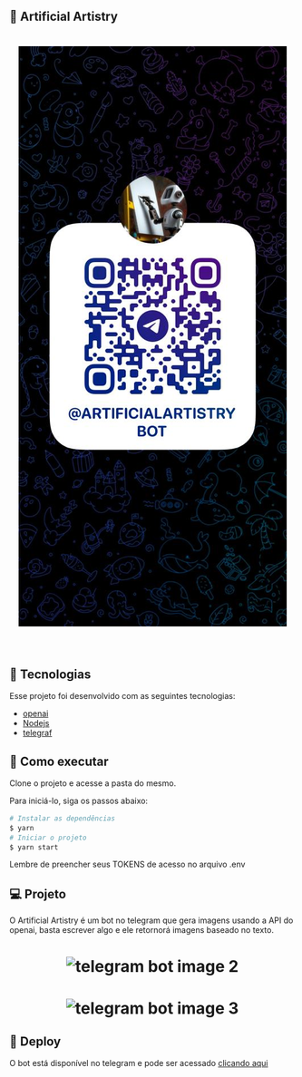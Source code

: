 ## 🤖 Artificial Artistry


<h1 align="center">
<img alt="telegrambotimage1" src="github/image1.png" />
</h1>

<br>

## 🧪 Tecnologias

Esse projeto foi desenvolvido com as seguintes tecnologias:

- [openai](https://www.npmjs.com/package/openai)
- [Nodejs](https://nodejs.org/en/)
- [telegraf](https://telegraf.js.org/)

## 🚀 Como executar

Clone o projeto e acesse a pasta do mesmo.

Para iniciá-lo, siga os passos abaixo:
```bash
# Instalar as dependências
$ yarn
# Iniciar o projeto
$ yarn start
```
Lembre de preencher seus TOKENS de acesso no arquivo .env

## 💻 Projeto

O Artificial Artistry é um bot no telegram que gera imagens usando a API do openai, basta escrever algo e ele retornorá imagens baseado no texto.

<h1 align="center">
    <img alt="telegram bot image 2" src="github/imagem2.jpeg" />
</h1>

<h1 align="center">
    <img alt="telegram bot image 3" src="github/imagem3.jpeg" />
</h1>

## 🔖 Deploy

O bot está disponível no telegram e pode ser acessado [clicando aqui](https://t.me/ArtificialArtistryBot)
